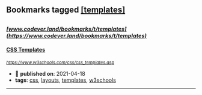 ## Bookmarks tagged [[templates]](https://www.codever.land/search?q=[templates])

_<sup><sup>[www.codever.land/bookmarks/t/templates](https://www.codever.land/bookmarks/t/templates)</sup></sup>_
---
#### [CSS Templates](https://www.w3schools.com/css/css_templates.asp)
_<sup>https://www.w3schools.com/css/css_templates.asp</sup>_

* :calendar: **published on**: 2021-04-18
* **tags**: [css](../tagged/css.md), [layouts](../tagged/layouts.md), [templates](../tagged/templates.md), [w3schools](../tagged/w3schools.md)
---
